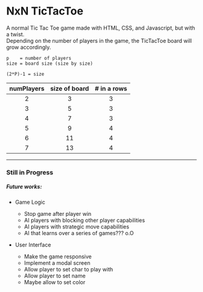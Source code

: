 
# NxN TicTacToe


  A normal Tic Tac Toe game made with HTML, CSS, and Javascript, but with a twist.   
  Depending on the number of players in the game, the TicTacToe board will grow accordingly.

	p    = number of players
	size = board size (size by size)

    (2*P)-1 = size

|numPlayers | size of board | # in a rows|
|:---------:|:-------------:|:----------:|
| 2         | 3    			|     3		 |
| 3         | 5    			|     3		 |
| 4         | 7    			|     3		 |
| 5         | 9    			|     4		 |
| 6         | 11   			|     4		 |
| 7         | 13   			|     4		 |

---------------------------------------

### Still in Progress

##### Future works:  

+ Game Logic
    + Stop game after player win  
    + AI players with blocking other player capabilities
	+ AI players with strategic move capabilities
	+ AI that learns over a series of games??? o.O

+ User Interface
	+ Make the game responsive
	+ Implement a modal screen
	+ Allow player to set char to play with
	+ Allow player to set name
	+ Maybe allow to set color
